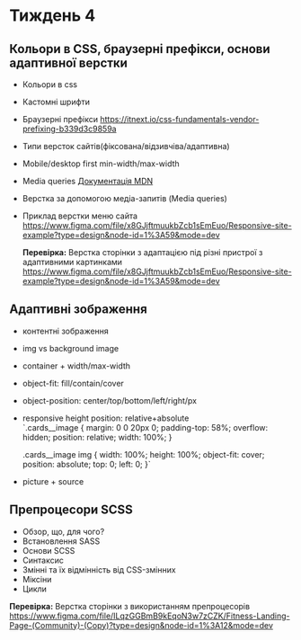 # Тиждень 4

## Кольори в CSS, браузерні префікси, основи адаптивної верстки
- Кольори в css
- Кастомні шрифти
- Браузерні префікси https://itnext.io/css-fundamentals-vendor-prefixing-b339d3c9859a
- Типи версток сайтів(фіксована/відзивчіва/адаптивна)
- Mobile/desktop first min-width/max-width
- Media queries [Документація MDN](https://developer.mozilla.org/ru/docs/Web/CSS/Media_Queries/Using_media_queries)
- Верстка за допомогою медіа-запитів (Media queries) 
- Приклад верстки меню сайта https://www.figma.com/file/x8GJjftmuukbZcb1sEmEuo/Responsive-site-example?type=design&node-id=1%3A59&mode=dev

  **Перевірка:** Верстка сторінки з адаптацією під різні пристрої з адаптивними картинками https://www.figma.com/file/x8GJjftmuukbZcb1sEmEuo/Responsive-site-example?type=design&node-id=1%3A59&mode=dev

## Адаптивні зображення
- контентні зображення
- img vs background image
- container + width/max-width
- object-fit: fill/contain/cover
- object-position: center/top/bottom/left/right/px
- responsive height position: relative+absolute   
  `.cards__image {
  	margin: 0 0 20px 0;
  	padding-top: 58%;
  	overflow: hidden;
  	position: relative;
  	width: 100%;
  }
  
  .cards__image img {
  	width: 100%;
  	height: 100%;
  	object-fit: cover; 
  	position: absolute;
  	top: 0;
  	left: 0;
  }`
- picture + source

## Препроцесори SCSS

- Обзор, що, для чого?
- Встановлення SASS 
- Основи SCSS
- Синтаксис
- Змінні та їх відмінність від CSS-змінних
- Міксіни
- Цикли

**Перевірка:** Верстка сторінки з використанням препроцесорів https://www.figma.com/file/ILqzGGBmB9kEqoN3w7zCZK/Fitness-Landing-Page-(Community)-(Copy)?type=design&node-id=1%3A12&mode=dev
